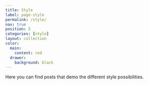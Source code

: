 ```yaml
---
title: Style
label: page-style
permalink: /style/
nav: true
position: 5
categories: [style]
layout: collection
color:
  main:
    content: red
  drawer:
    background: black
---
```


Here you can find posts that demo the different style possibilities.
